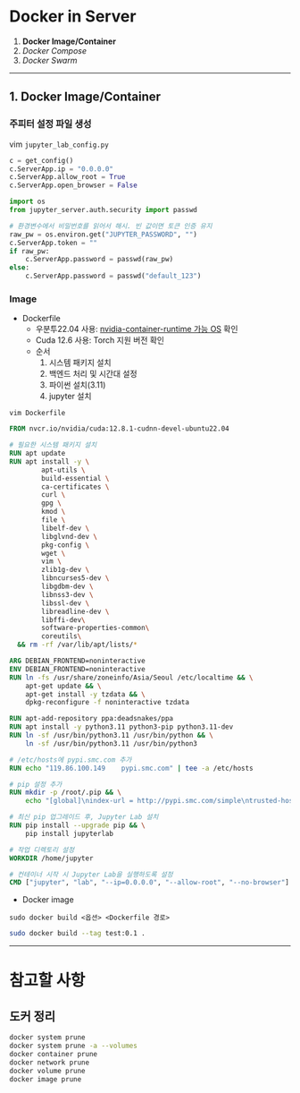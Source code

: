 # Docker in Server
1. **Docker Image/Container**
1. *Docker Compose*
1. *Docker Swarm*
---
## 1. Docker Image/Container
### 주피터 설정 파일 생성
vim `jupyter_lab_config.py`
```python
c = get_config()
c.ServerApp.ip = "0.0.0.0"
c.ServerApp.allow_root = True
c.ServerApp.open_browser = False

import os
from jupyter_server.auth.security import passwd

# 환경변수에서 비밀번호를 읽어서 해시. 빈 값이면 토큰 인증 유지
raw_pw = os.environ.get("JUPYTER_PASSWORD", "")
c.ServerApp.token = ""
if raw_pw:
    c.ServerApp.password = passwd(raw_pw)
else:
    c.ServerApp.password = passwd("default_123")

```
### Image
- Dockerfile
  - 우분투22.04 사용: [nvidia-container-runtime 가능 OS](https://nvidia.github.io/nvidia-container-runtime/) 확인
  - Cuda 12.6 사용: Torch 지원 버전 확인
  - 순서
    1. 시스템 패키지 설치
    1. 백엔드 처리 및 시간대 설정
    1. 파이썬 설치(3.11)
    1. jupyter 설치

`vim Dockerfile`
```Dockerfile
FROM nvcr.io/nvidia/cuda:12.8.1-cudnn-devel-ubuntu22.04

# 필요한 시스템 패키지 설치
RUN apt update
RUN apt install -y \
        apt-utils \
        build-essential \
        ca-certificates \
        curl \
        gpg \
        kmod \
        file \
        libelf-dev \
        libglvnd-dev \
        pkg-config \
        wget \
        vim \
        zlib1g-dev \
        libncurses5-dev \
        libgdbm-dev \
        libnss3-dev \
        libssl-dev \
        libreadline-dev \
        libffi-dev\
        software-properties-common\
        coreutils\
  && rm -rf /var/lib/apt/lists/*

ARG DEBIAN_FRONTEND=noninteractive
ENV DEBIAN_FRONTEND=noninteractive
RUN ln -fs /usr/share/zoneinfo/Asia/Seoul /etc/localtime && \
    apt-get update && \
    apt-get install -y tzdata && \
    dpkg-reconfigure -f noninteractive tzdata

RUN apt-add-repository ppa:deadsnakes/ppa
RUN apt install -y python3.11 python3-pip python3.11-dev
RUN ln -sf /usr/bin/python3.11 /usr/bin/python && \
    ln -sf /usr/bin/python3.11 /usr/bin/python3

# /etc/hosts에 pypi.smc.com 추가
RUN echo "119.86.100.149    pypi.smc.com" | tee -a /etc/hosts

# pip 설정 추가
RUN mkdir -p /root/.pip && \
    echo "[global]\nindex-url = http://pypi.smc.com/simple\ntrusted-host = pypi.smc.com" > /root/.pip/pip.conf

# 최신 pip 업그레이드 후, Jupyter Lab 설치
RUN pip install --upgrade pip && \
    pip install jupyterlab

# 작업 디렉토리 설정
WORKDIR /home/jupyter

# 컨테이너 시작 시 Jupyter Lab을 실행하도록 설정
CMD ["jupyter", "lab", "--ip=0.0.0.0", "--allow-root", "--no-browser"]
```

- Docker image

`sudo docker build <옵션> <Dockerfile 경로>`
```bash
sudo docker build --tag test:0.1 .
```

---
# 참고할 사항
## 도커 정리
```bash
docker system prune
docker system prune -a --volumes
docker container prune
docker network prune
docker volume prune
docker image prune
```